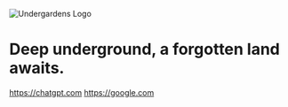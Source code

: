![Undergardens Logo](https://i.imgur.com/jpKtqf5.png)
# Deep underground, a forgotten land awaits.
https://chatgpt.com
https://google.com
